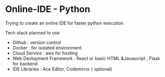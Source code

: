 # Online-IDE - Python
Trying to create an online IDE for faster python execution

Tech stack planned to use
- Github : version control
- Docker : for isolated environment
- Cloud Service : aws for hosting
- Web Devlopment Framework : React or basic HTML &Javascript ; Flask for backend
- IDE Libraries : Ace Editor, Codemirror ( optional) 
